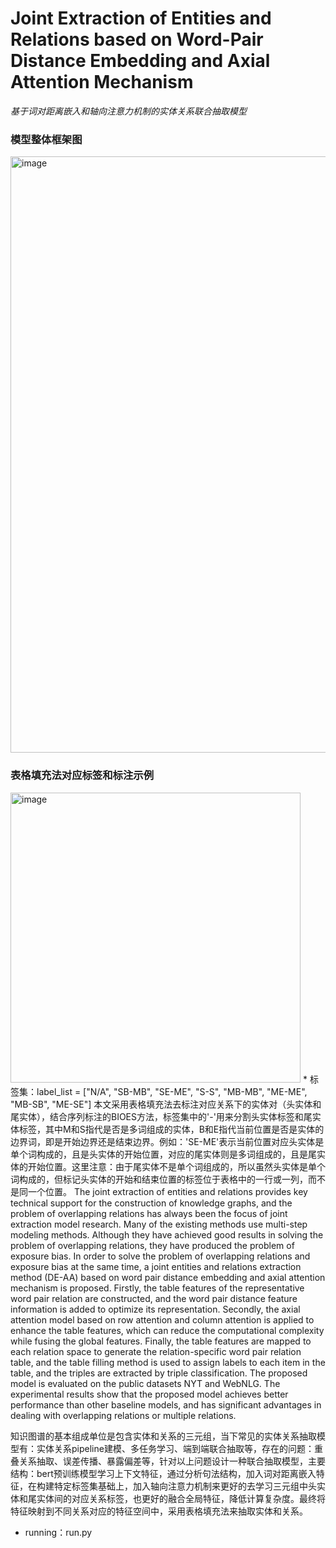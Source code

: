 # Joint Extraction of Entities and Relations based on Word-Pair Distance Embedding and Axial Attention Mechanism

*基于词对距离嵌入和轴向注意力机制的实体关系联合抽取模型*

### 模型整体框架图
<img width="954" alt="image" src="https://github.com/user-attachments/assets/5d083359-8e5e-47bd-a8e3-65acf395a189"><rb>
### 表格填充法对应标签和标注示例
<img width="464" alt="image" src="https://github.com/user-attachments/assets/87dd07a2-3728-4005-9169-3354d36ebc7f">
* 标签集：label_list = ["N/A", "SB-MB", "SE-ME", "S-S", "MB-MB", "ME-ME", "MB-SB", "ME-SE"]
本文采用表格填充法去标注对应关系下的实体对（头实体和尾实体），结合序列标注的BIOES方法，标签集中的'-'用来分割头实体标签和尾实体标签，其中M和S指代是否是多词组成的实体，B和E指代当前位置是否是实体的边界词，即是开始边界还是结束边界。例如：'SE-ME'表示当前位置对应头实体是单个词构成的，且是头实体的开始位置，对应的尾实体则是多词组成的，且是尾实体的开始位置。这里注意：由于尾实体不是单个词组成的，所以虽然头实体是单个词构成的，但标记头实体的开始和结束位置的标签位于表格中的一行或一列，而不是同一个位置。
The  joint extraction of entities and  relations provides key  technical  support  for  the construction of knowledge graphs, and the problem of overlapping relations has always been the focus of joint extraction model research. Many of  the existing methods use multi-step modeling methods. Although  they have achieved good results in solving the problem of overlapping relations, they have produced the problem of exposure bias. In order to solve the problem of overlapping relations and exposure bias at the same time, a joint entities and relations extraction method (DE-AA) based on word pair distance embedding and axial attention mechanism is proposed. Firstly, the table features of the representative word pair relation are constructed, and the word pair distance feature information is added to optimize its representation. Secondly, the axial attention model based on row attention and column attention is applied to enhance the table features, which can reduce the computational complexity while fusing  the  global  features.  Finally,  the  table  features  are mapped  to each  relation  space  to  generate  the relation-specific word pair relation table, and the table filling method is used to assign labels to each item in the table, and the triples are extracted by triple classification. The proposed model is evaluated on the public datasets NYT and WebNLG. The experimental results show  that  the proposed model achieves better performance  than other baseline models, and has significant advantages in dealing with overlapping relations or multiple relations. 

知识图谱的基本组成单位是包含实体和关系的三元组，当下常见的实体关系抽取模型有：实体关系pipeline建模、多任务学习、端到端联合抽取等，存在的问题：重叠关系抽取、误差传播、暴露偏差等，针对以上问题设计一种联合抽取模型，主要结构：bert预训练模型学习上下文特征，通过分析句法结构，加入词对距离嵌入特征，在构建特定标签集基础上，加入轴向注意力机制来更好的去学习三元组中头实体和尾实体间的对应关系标签，也更好的融合全局特征，降低计算复杂度。最终将特征映射到不同关系对应的特征空间中，采用表格填充法来抽取实体和关系。

* running：run.py 
